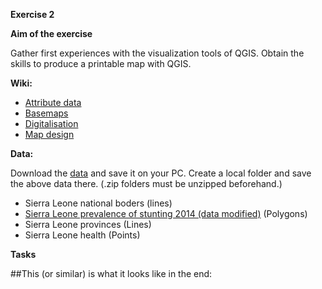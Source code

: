 **Exercise 2**

**Aim of the exercise**

Gather first experiences with the visualization tools of QGIS.
Obtain the skills to produce a printable map with QGIS.
 

**Wiki:**

- [Attribute data](attribute-data)
- [Basemaps](basemaps)
- [Digitalisation](digitalisation)
- [Map design](map-design)


**Data:**

Download the [data]() and save it on your PC. Create a local folder and save the above data there. (.zip folders must be unzipped beforehand.)

- Sierra Leone national boders (lines)
- [Sierra Leone prevalence of stunting 2014 (data modified)](https://geonode.wfp.org/layers/geonode%3Asle_ica_malnutrition_geonode_20170517) (Polygons) 
- Sierra Leone provinces (Lines)
- Sierra Leone health (Points)


**Tasks**



##This (or similar) is what it looks like in the end:
